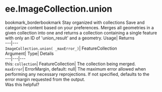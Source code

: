 
#  ee.ImageCollection.union
bookmark_borderbookmark Stay organized with collections  Save and categorize content based on your preferences.
Merges all geometries in a given collection into one and returns a collection containing a single feature with only an ID of 'union_result' and a geometry. 
Usage| Returns  
---|---  
`ImageCollection.union( _maxError_)`| FeatureCollection  
Argument| Type| Details  
---|---|---  
this: `collection`| FeatureCollection| The collection being merged.  
`maxError`| ErrorMargin, default: null| The maximum error allowed when performing any necessary reprojections. If not specified, defaults to the error margin requested from the output.  
Was this helpful?

